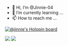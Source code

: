 - 👋 Hi, I’m @Jinnie-04
- 🌱 I’m currently learning ...
- 📫 How to reach me ...
<!---
Jinnie-04/Jinnie-04 is a ✨ special ✨ repository because its `README.md` (this file) appears on your GitHub profile.
You can click the Preview link to take a look at your changes.
--->
[![@jinnie's Holopin board](https://holopin.me/jinnie)](https://holopin.io/@jinnie)
<p align="left">

  <a href="https://github.com/Jinnie-04" target="_blank"><img src="https://img.shields.io/badge/Github-Jinnie-04green?style=for-the-badge&logo=github"></a>
  <a href="https://instagram.com/jinnie._.04?igshid=YmMyMTA2M2Y=" target="_blank"><img src="https://img.shields.io/badge/IG-%40jinnie._.04-blue?style=for-the-badge&logo=instagram"></a>
  
</p>
